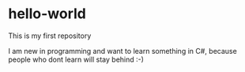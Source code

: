 # hello-world
This is my first repository

I am new in programming and want to learn something in C#, because people who dont learn will stay behind :-)
